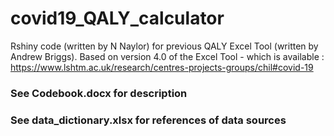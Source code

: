 # covid19_QALY_calculator
Rshiny code (written by N Naylor) for previous QALY Excel Tool (written by Andrew Briggs).
Based on version 4.0 of the Excel Tool - which is available :
https://www.lshtm.ac.uk/research/centres-projects-groups/chil#covid-19

### See Codebook.docx for description 
### See data_dictionary.xlsx for references of data sources